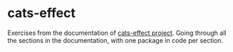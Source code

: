 # cats-effect
Exercises from the documentation of [cats-effect project](https://typelevel.org/cats-effect). Going through all the sections in the documentation, with one package in code per section.

